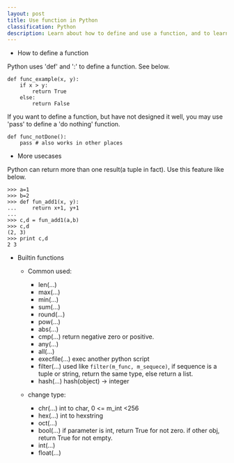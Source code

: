 ```yaml
---
layout: post
title: Use function in Python
classification: Python
description: Learn about how to define and use a function, and to learn builtin functions in Python.
---
```


* How to define a function

Python uses 'def' and ':' to define a function. See below.

```
def func_example(x, y):
	if x > y:
		return True
	else:
		return False
```

If you want to define a function, but have not designed it well, you may use 'pass' to define a 'do nothing' function.

```
def func_notDone():
	pass # also works in other places
```

* More usecases

Python can return more than one result(a tuple in fact). Use this feature like below.


```
>>> a=1
>>> b=2
>>> def fun_add1(x, y):
...     return x+1, y+1
... 
>>> c,d = fun_add1(a,b)
>>> c,d
(2, 3)
>>> print c,d
2 3
```

* Builtin functions

	+ Common used:

		- len(...)
		- max(...)
		- min(...)
		- sum(...)
		- round(...)
		- pow(...)
		- abs(...)
		- cmp(...) return negative zero or positive.
		- any(...)
		- all(...)
		- execfile(...) exec another python script
		- filter(...) used like `filter(m_func, m_sequece)`, if sequence is a tuple or string, return the same type, else return a list.
		- hash(...) hash(object) -> integer

	+ change type:
		- chr(...) int to char, 0 <= m_int <256
		- hex(...) int to hexstring
		- oct(...)
		- bool(...) if parameter is int, return True for not zero. if other obj, return True for not empty.
		- int(...)
		- float(...)

